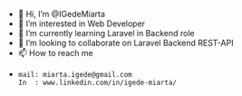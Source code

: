 - 👋 Hi, I’m @IGedeMiarta
- 👀 I’m interested in Web Developer
- 🌱 I’m currently learning Laravel in Backend role
- 💞️ I’m looking to collaborate on Laravel Backend REST-API
- 📫 How to reach me 
-     mail: miarta.igede@gmail.com
      In  : www.linkedin.com/in/igede-miarta/
<!---
IGedeMiarta/IGedeMiarta is a ✨ special ✨ repository because its `README.md` (this file) appears on your GitHub profile.
You can click the Preview link to take a look at your changes.
--->
